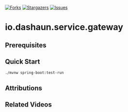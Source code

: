  [![Forks][forks-shield]][forks-url]
 [![Stargazers][stars-shield]][stars-url]
 [![Issues][issues-shield]][issues-url]

 # io.dashaun.service.gateway

 ## Prerequisites

 ## Quick Start

```bash
./mvnw spring-boot:test-run
```

 ## Attributions

 ## Related Videos

 <!-- MARKDOWN LINKS & IMAGES -->
 <!-- https://www.markdownguide.org/basic-syntax/#reference-style-links -->
 [forks-shield]: https://img.shields.io/github/forks/dashaun-io/io.dashaun.service.gateway.svg?style=for-the-badge
 [forks-url]: https://github.com/dashaun-io/io.dashaun.service.gateway/forks
 [stars-shield]: https://img.shields.io/github/stars/dashaun-io/io.dashaun.service.gateway.svg?style=for-the-badge
 [stars-url]: https://github.com/dashaun-io/io.dashaun.service.gateway/stargazers
 [issues-shield]: https://img.shields.io/github/issues/dashaun-io/io.dashaun.service.gateway.svg?style=for-the-badge
 [issues-url]: https://github.com/dashaun-io/io.dashaun.service.gateway/issues
